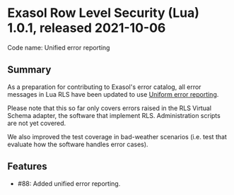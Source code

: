 # Exasol Row Level Security (Lua) 1.0.1, released 2021-10-06

Code name: Unified error reporting

## Summary

As a preparation for contributing to Exasol's error catalog, all error messages in Lua RLS have been updated to use
[Uniform error reporting](https://github.com/exasol/error-reporting-lua).

Please note that this so far only covers errors raised in the RLS Virtual Schema adapter, the software that implement RLS. Administration scripts are not yet covered.

We also improved the test coverage in bad-weather scenarios (i.e. test that evaluate how the software handles error cases).

## Features

* #88: Added unified error reporting.